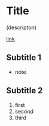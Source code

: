 # Title
(descripton)

[link](https://replit.com/@BOBHYZ/Markdown-to-HTML5-PDF-Converter#README.md)

## Subtitle 1
- note

## Subtitle 2
1. first
2. second
3. third